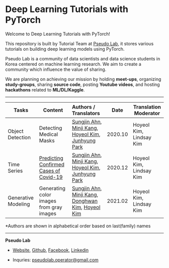 # Deep Learning Tutorials with PyTorch

Welcome to Deep Learning Tutorials with PyTorch!

This repository is built by Tutorial Team at [Pseudo Lab](https://pseudo-lab.com/), it stores various tutorials on building deep learning models using PyTorch.

Pseudo Lab is a community of data scientists and data science students in Korea centered on machine learning research. We aim to create a community which influence the value of sharing. 

We are planning on achieving our mission by holding **meet-ups**, organizing **study-groups**, sharing **source code**, posting **Youtube videos**, and hosting **hackathons** related to **ML/DL/Kaggle**.

---

| Tasks                      | Content                                                      | Authors / Translators                                        | Date    | Translation Moderator   |
| -------------------------- | ------------------------------------------------------------ | :----------------------------------------------------------- | ------- | ----------------------- |
| Object Detection <br />    | Detecting Medical Masks                                      | [Sungjin Ahn](https://www.linkedin.com/in/sungjin-ahn/), [Minji Kang](https://github.com/mmminji), [Hoyeol Kim](https://github.com/elibooklover), [Junhyung Park](https://github.com/oopsys6) | 2020.10 | Hoyeol Kim, Lindsay Kim |
| Time Series <br />         | [Predicting Confirmed Cases of Covid-19](https://pseudo-lab.github.io/Tutorial-Book-en/chapters/en/time-series/intro.html) | [Sungjin Ahn](https://www.linkedin.com/in/sungjin-ahn/), [Minji Kang](https://github.com/mmminji), [Hoyeol Kim](https://github.com/elibooklover), [Junhyung Park](https://github.com/oopsys6) | 2020.12 | Hoyeol Kim, Lindsay Kim |
| Generative Modeling <br /> | Generating color images from gray images                     | [Sungjin Ahn](https://www.linkedin.com/in/sungjin-ahn/), [Minji Kang](https://github.com/mmminji), [Donghwan Kim](https://www.linkedin.com/in/da-devangelist/), [Hoyeol Kim](https://github.com/elibooklover) | 2021.02 | Hoyeol Kim, Lindsay Kim |

\*Authors are shown in alphabetical order based on last(family) names 

---

**Pseudo Lab**

- [Website](https://pseudo-lab.com/), [Github](https://github.com/Pseudo-Lab), [Facebook](https://www.facebook.com/groups/pseudolab/), [Linkedin](https://www.linkedin.com/company/pseudolab/)

- Inquries: [pseudolab.operator@gmail.com](mailto:pseudolab.operator@gmail.com)




